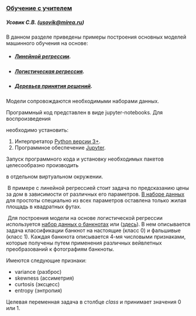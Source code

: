 ### <u>Обучение с учителем</u>

##### Усовик С.В. (usovik@mirea.ru)

В данном разделе приведены примеры построения основных моделей машинного обучения на основе:

- ##### [Линейной регрессии](LinearRegression.ipynb).

- ##### [Логистическая регрессия](LogisticRegression.ipynb).

- ##### [Деревьев принятия решений](DecisionTrees.ipynb).

Модели сопровождаются необходимыми наборами данных. 

Программный код представлен в виде jupyter-notebooks. Для воспроизведения

необходимо установить:

1. Интерпретатор [Python версии 3+](https://www.python.org/).
2. Программное обеспечение [Jupyter](https://jupyter.org/).

Запуск программного кода и установку необходимых пакетов целесообразно производить 

в отдельном виртуальном окружении.



​	В примере с линейной регрессией стоит задача по предсказанию цены за дом в зависимости от различных его параметров. [В наборе данных](/Practice/datasets/kc_house_data_reduced.csv) для простоты специально из всех параметров оставлена только жилая площадь в квадратных футах.

​	Для построения модели на основе логистической регрессии используется [набор данных о банкнотах](https://archive.ics.uci.edu/ml/datasets/banknote+authentication#) или ([здесь](/Practice/datasets/data_banknote_authentication.txt)). В нем описывается задача классификации банкнот на настоящие (класс 0) и фальшивые (класс 1). Каждая банкнота описывается 4-мя числовыми признаками, которые получены путем применения различных вейвлетных преобразований к фотографиям банкноты.

Имеются следующие признаки:

* variance (разброс)
* skewness (ассиметрия)
* curtosis (эксцесс)
* entropy (энтропия)

Целевая переменная задача в столбце *class* и принимает значения 0 или 1.
